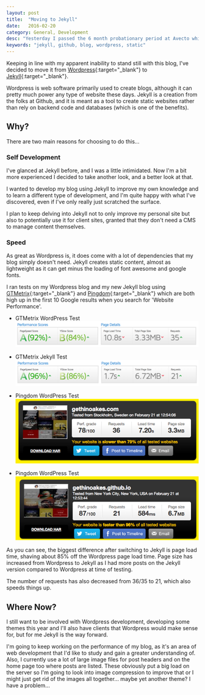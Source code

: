 ```yaml
---
layout: post
title:  "Moving to Jekyll"
date:   2016-02-20
category: General, Development
desc: "Yesterday I passed the 6 month probationary period at Avecto which made me extremely happy. I love working there and I'm glad they like me being there too. "
keywords: "jekyll, github, blog, wordpress, static"
---
```


Keeping in line with my apparent inability to stand still with this blog, I've decided to move it from [Wordpress](https://wordpress.org/){:target="_blank"} to [Jekyll](https://jekyllrb.com/){:target="_blank"}.

Wordpress is web software primarily used to create blogs, although it can pretty much power any type of website these days. Jekyll is a creation from the folks at Github, and it is meant as a tool to create static websites rather than rely on backend code and databases (which is one of the benefits).

## Why?
There are two main reasons for choosing to do this...

### Self Development
I've glanced at Jekyll before, and I was a little intimidated. Now I'm a bit more experienced I decided to take another look, and a better look at that. 

I wanted to develop my blog using Jekyll to improve my own knowledge and to learn a different type of development, and I'm quite happy with what I've discovered, even if I've only really just scratched the surface.

I plan to keep delving into Jekyll not to only improve my personal site but also to potentially use it for client sites, granted that they don't need a CMS to manage content themselves.

### Speed
As great as Wordpress is, it does come with a lot of dependencies that my blog simply doesn't need. Jekyll creates static content, almost as lightweight as it can get minus the loading of font awesome and google fonts.

I ran tests on my Wordpress blog and my new Jekyll blog using [GTMetrix](https://gtmetrix.com/){:target="_blank"} and [Pingdom](http://tools.pingdom.com/fpt/){:target="_blank"} which are both high up in the first 10 Google results when you search for 'Website Performance'.

- GTMetrix WordPress Test
![GTMetrix WordPress Test](/img/posts/performance_wordpress1.png)

- GTMetrix Jekyll Test
![GTMetrix Jekyll Test](/img/posts/performance_jekyll1.png)

- Pingdom WordPress Test
![Pingdom WordPress Test](/img/posts/performance_wordpress2.png)

- Pingdom WordPress Test
![Pingdom Jekyll Test](/img/posts/performance_jekyll2.png)

As you can see, the biggest difference after switching to Jekyll is page load time, shaving about 85% off the Wordpress page load time. Page size has increased from Wordpress to Jekyll as I had more posts on the Jekyll version compared to Wordpress at time of testing.

The number of requests has also decreased from 36/35 to 21, which also speeds things up.

## Where Now?
I still want to be involved with Wordpress development, developing some themes this year and I'll also have clients that Wordpress would make sense for, but for me Jekyll is the way forward.

I'm going to keep working on the performance of my blog, as it's an area of web development that I'd like to study and gain a greater understanding of. Also, I currently use a lot of large image files for post headers and on the home page too where posts are listed. These obviously put a big load on the server so I'm going to look into image compression to improve that or I might just get rid of the images all together... maybe yet another theme? I have a problem...


